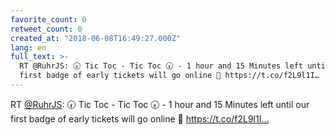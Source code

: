```yaml
---
favorite_count: 0
retweet_count: 0
created_at: "2018-06-08T16:49:27.000Z"
lang: en
full_text: >-
  RT @RuhrJS: 🕢 Tic Toc - Tic Toc 🕢 - 1 hour and 15 Minutes left until our
  first badge of early tickets will go online 🌟 https://t.co/f2L9l1I…
---
```


RT [@RuhrJS](https://twitter.com/RuhrJS): 🕢 Tic Toc - Tic Toc 🕢 - 1 hour and
15 Minutes left until our first badge of early tickets will go online 🌟
https://t.co/f2L9l1I…
